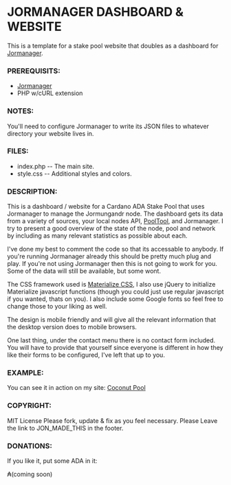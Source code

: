 JORMANAGER DASHBOARD & WEBSITE
======

This is a template for a stake pool website that doubles as a dashboard for [Jormanager](https://bitbucket.org/muamw10/jormanager/src/develop/).

### PREREQUISITS:

* [Jormanager](https://bitbucket.org/muamw10/jormanager/src/develop/)
* PHP w/cURL extension

### NOTES:

You'll need to configure Jormanager to write its JSON files to whatever directory your website lives in. 

### FILES:

* index.php -- The main site.
* style.css -- Additional styles and colors. 

### DESCRIPTION:

This is a dashboard / website for a Cardano ADA Stake Pool that uses Jormanager to manage the Jormungandr node. The dashboard gets its data from a variety of sources, your local nodes API, [PoolTool](http://pooltool.io), and Jormanager. I try to present a good overview of the state of the node, pool and network by including as many relevant statistics as possible about each.

I've done my best to comment the code so that its accessable to anybody. If you're running Jormanager already this should be pretty much plug and play. If you're not using Jormanager then this is not going to work for you. Some of the data will still be available, but some wont. 

The CSS framework used is [Materialize CSS](https://materializecss.com/), I also use jQuery to initialize Materialize javascript functions (though you could just use regular javascript if you wanted, thats on you). I also include some Google fonts so feel free to change those to your liking as well. 

The design is mobile friendly and will give all the relevant information that the desktop version does to mobile browsers. 

One last thing, under the contact menu there is no contact form included. You will have to provide that yourself since everyone is different in how they like their forms to be configured, I've left that up to you.  

### EXAMPLE: 

You can see it in action on my site: [Coconut Pool](https://coconutpool.com)

### COPYRIGHT:

MIT License
Please fork, update & fix as you feel necessary. 
Please Leave the link to JON_MADE_THIS in the footer.

### DONATIONS:

If you like it, put some ADA in it: 

₳(coming soon)
